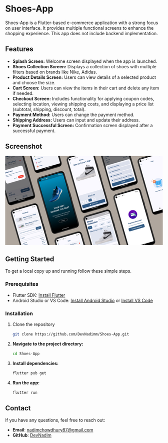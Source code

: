 # Shoes-App

Shoes-App is a Flutter-based e-commerce application with a strong focus on user interface. It
provides multiple functional screens to enhance the shopping experience. This app does not include
backend implementation.

## Features

- **Splash Screen:** Welcome screen displayed when the app is launched.
- **Shoes Collection Screen:** Displays a collection of shoes with multiple filters based on brands
  like Nike, Adidas.
- **Product Details Screen:** Users can view details of a selected product and choose the size.
- **Cart Screen:** Users can view the items in their cart and delete any item if needed.
- **Checkout Screen:** Includes functionality for applying coupon codes, selecting location, viewing
  shipping costs, and displaying a price list (subtotal, shipping, discount, total).
- **Payment Method:** Users can change the payment method.
- **Shipping Address:** Users can input and update their address.
- **Payment Successful Screen:** Confirmation screen displayed after a successful payment.

## Screenshot

![Screenshot](assets/images/screenshot/screenshot.jpg)

## Getting Started

To get a local copy up and running follow these simple steps.

### Prerequisites

- Flutter SDK: [Install Flutter](https://flutter.dev/docs/get-started/install)
- Android Studio or VS Code: [Install Android Studio](https://developer.android.com/studio)
  or [Install VS Code](https://code.visualstudio.com/)

### Installation

1. Clone the repository
   ```bash
   git clone https://github.com/DevNadimm/Shoes-App.git

2. **Navigate to the project directory:**
    ```bash
   cd Shoes-App

3. **Install dependencies:**
    ```bash
    flutter pub get
    ```
4. **Run the app:**
    ```bash
    flutter run
    ```

## Contact

If you have any questions, feel free to reach out:

- **Email**: [nadimchowdhury87@gmail.com](mailto:nadimchowdhury87@gmail.com)
- **GitHub**: [DevNadim](https://github.com/DevNadim)
